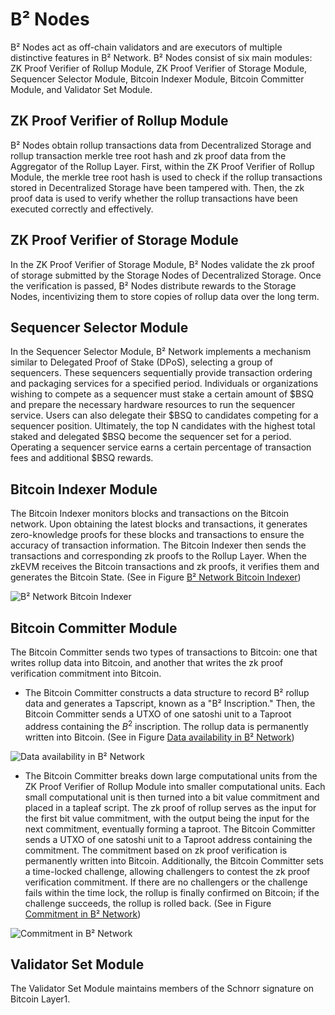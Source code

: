 # B² Nodes

B² Nodes act as off-chain validators and are executors of multiple distinctive features in B² Network. B² Nodes consist of six main modules: ZK Proof Verifier of Rollup Module, ZK Proof Verifier of Storage Module, Sequencer Selector Module, Bitcoin Indexer Module, Bitcoin Committer Module, and Validator Set Module.

## ZK Proof Verifier of Rollup Module

B² Nodes obtain rollup transactions data from Decentralized Storage and rollup transaction merkle tree root hash and zk proof data from the Aggregator of the Rollup Layer. First, within the ZK Proof Verifier of Rollup Module, the merkle tree root hash is used to check if the rollup transactions stored in Decentralized Storage have been tampered with. Then, the zk proof data is used to verify whether the rollup transactions have been executed correctly and effectively.

## ZK Proof Verifier of Storage Module

In the ZK Proof Verifier of Storage Module, B² Nodes validate the zk proof of storage submitted by the Storage Nodes of Decentralized Storage. Once the verification is passed, B² Nodes distribute rewards to the Storage Nodes, incentivizing them to store copies of rollup data over the long term.

## Sequencer Selector Module

In the Sequencer Selector Module, B² Network implements a mechanism similar to Delegated Proof of Stake (DPoS), selecting a group of sequencers. These sequencers sequentially provide transaction ordering and packaging services for a specified period. Individuals or organizations wishing to compete as a sequencer must stake a certain amount of $BSQ and prepare the necessary hardware resources to run the sequencer service. Users can also delegate their $BSQ to candidates competing for a sequencer position. Ultimately, the top N candidates with the highest total staked and delegated $BSQ become the sequencer set for a period. Operating a sequencer service earns a certain percentage of transaction fees and additional $BSQ rewards. 

## Bitcoin Indexer Module

The Bitcoin Indexer monitors blocks and transactions on the Bitcoin network. Upon obtaining the latest blocks and transactions, it generates zero-knowledge proofs for these blocks and transactions to ensure the accuracy of transaction information. The Bitcoin Indexer then sends the transactions and corresponding zk proofs to the Rollup Layer. When the zkEVM receives the Bitcoin transactions and zk proofs, it verifies them and generates the Bitcoin State. (See in Figure [B² Network Bitcoin Indexer](https://ipfs.io/ipfs/QmcfJr9KrqiN19iPFgeaabSgHV9oQgQdxCDTAcL3BgrLbc))

![B² Network Bitcoin Indexer](https://ipfs.io/ipfs/QmcfJr9KrqiN19iPFgeaabSgHV9oQgQdxCDTAcL3BgrLbc)

## Bitcoin Committer Module

The Bitcoin Committer sends two types of transactions to Bitcoin: one that writes rollup data into Bitcoin, and another that writes the zk proof verification commitment into Bitcoin.

- The Bitcoin Committer constructs a data structure to record B² rollup data and generates a Tapscript, known as a "B² Inscription." Then, the Bitcoin Committer sends a UTXO of one satoshi unit to a Taproot address containing the $B^{2}$ inscription. The rollup data is permanently written into Bitcoin. (See in Figure [Data availability in B² Network](https://ipfs.io/ipfs/Qma2tcFRFA78cDNLDTZJzpa4fDWHR4TKGptc5Q6qpsS4yT))

![Data availability in B² Network](https://ipfs.io/ipfs/Qma2tcFRFA78cDNLDTZJzpa4fDWHR4TKGptc5Q6qpsS4yT)

- The Bitcoin Committer breaks down large computational units from the ZK Proof Verifier of Rollup Module into smaller computational units. Each small computational unit is then turned into a bit value commitment and placed in a tapleaf script. The zk proof of rollup serves as the input for the first bit value commitment, with the output being the input for the next commitment, eventually forming a taproot. The Bitcoin Committer sends a UTXO of one satoshi unit to a Taproot address containing the commitment. The commitment based on zk proof verification is permanently written into Bitcoin. Additionally, the Bitcoin Committer sets a time-locked challenge, allowing challengers to contest the zk proof verification commitment. If there are no challengers or the challenge fails within the time lock, the rollup is finally confirmed on Bitcoin; if the challenge succeeds, the rollup is rolled back. (See in Figure [Commitment in B² Network](https://ipfs.io/ipfs/QmUSxP47LiQ1PaddAiCHw1SuKHwNVXe9KPi3Ta7JLXurEc))

![Commitment in B² Network](https://ipfs.io/ipfs/QmUSxP47LiQ1PaddAiCHw1SuKHwNVXe9KPi3Ta7JLXurEc)

## Validator Set Module

The Validator Set Module maintains members of the Schnorr signature on Bitcoin Layer1.